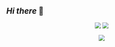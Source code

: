 ## *Hi there* 👋



<p align="center">
<img width:"40%" src="https://github-readme-stats.vercel.app/api?username=Vicksbabe58&show_icons=true&theme=radical"   />
<img width:"40%" src="http://github-readme-streak-stats.herokuapp.com?user=Vicksbabe58&theme=radical"/>
</p>
<p align="center">
<img width:"30%" src="https://github-readme-stats.vercel.app/api/top-langs/?username=vicksbabe58&layout=compact&https://github.com/vicksbabe58/github-readme-stats"  />
</p>






<!--
**Vicksbabe58/Vicksbabe58** is a ✨ _special_ ✨ repository because its `README.md` (this file) appears on your GitHub profile.

Here are some ideas to get you started:

- 🔭 I’m currently working on ...
- 🌱 I’m currently learning ...
- 👯 I’m looking to collaborate on ...
- 🤔 I’m looking for help with ...
- 💬 Ask me about ...
- 📫 How to reach me: ...
- 😄 Pronouns: ...
- ⚡ Fun fact: ...
-->
